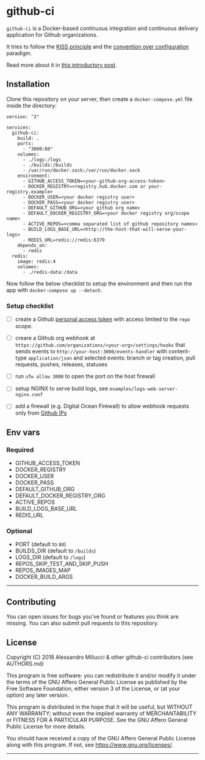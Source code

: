 # github-ci

`github-ci` is a Docker-based continuous integration and continuous delivery application for Github organizations.

It tries to follow the [KISS principle](https://en.wikipedia.org/wiki/KISS_principle) and the [convention over configuration](https://en.wikipedia.org/wiki/Convention_over_configuration) paradigm.

Read more about it in [this introductory post](https://miliucci.org/p/introducting-github-ci.html).

## Installation

Clone this repository on your server, then create a `docker-compose.yml` file inside the directory:

```
version: "3"

services:
  github-ci:
    build: .
    ports:
      - "3000:80"
    volumes:
      - ./logs:/logs
      - ./builds:/builds
      - /var/run/docker.sock:/var/run/docker.sock
    environment:
      - GITHUB_ACCESS_TOKEN=<your-github-org-access-token>
      - DOCKER_REGISTRY=<registry.hub.docker.com or your-registry.example>
      - DOCKER_USER=<your docker registry user>
      - DOCKER_PASS=<your docker registry user>
      - DEFAULT_GITHUB_ORG=<your github org name>
      - DEFAULT_DOCKER_REGISTRY_ORG=<your docker registry org/scope name>
      - ACTIVE_REPOS=<comma separated list of github repository names>
      - BUILD_LOGS_BASE_URL=<http://the-host-that-will-serve-your-logs>
      - REDIS_URL=redis://redis:6379
    depends_on:
      - redis
  redis:
    image: redis:4
    volumes:
      - ./redis-data:/data
```

Now follow the below checklist to setup the environment and then run the app with `docker-compose up --detach`.

### Setup checklist

- [ ] create a Github [personal access token](https://github.com/settings/tokens) with access limited to the `repo` scope.
- [ ] creare a Github org webhook at `https://github.com/organizations/<your-org>/settings/hooks` that sends events to `http://your-host:3000/events-handler` with content-type `application/json` and selected events: branch or tag creation, pull requests, pushes, releases, statuses
- [ ] run `ufw allow 3000` to open the port on the host firewall
- [ ] setup NGINX to serve build logs, see `examples/logs-web-server-nginx.conf`
- [ ] add a firewall (e.g. Digital Ocean Firewall) to allow webhook requests only from [Github IPs](https://help.github.com/articles/about-github-s-ip-addresses/)


## Env vars

### Required

- GITHUB_ACCESS_TOKEN
- DOCKER_REGISTRY
- DOCKER_USER
- DOCKER_PASS
- DEFAULT_GITHUB_ORG
- DEFAULT_DOCKER_REGISTRY_ORG
- ACTIVE_REPOS
- BUILD_LOGS_BASE_URL
- REDIS_URL

### Optional

- PORT (default to `80`)
- BUILDS_DIR (default to `/builds`)
- LOGS_DIR (default to `/logs`)
- REPOS_SKIP_TEST_AND_SKIP_PUSH
- REPOS_IMAGES_MAP
- DOCKER_BUILD_ARGS

---

## Contributing

You can open issues for bugs you've found or features you think are missing. You can also submit pull requests to this repository.

## License

Copyright (C) 2018 Alessandro Miliucci & other github-ci contributors (see AUTHORS.md)

This program is free software: you can redistribute it and/or modify it under the terms of the GNU Affero General Public License as published by the Free Software Foundation, either version 3 of the License, or (at your option) any later version.

This program is distributed in the hope that it will be useful, but WITHOUT ANY WARRANTY; without even the implied warranty of MERCHANTABILITY or FITNESS FOR A PARTICULAR PURPOSE. See the GNU Affero General Public License for more details.

You should have received a copy of the GNU Affero General Public License along with this program. If not, see <https://www.gnu.org/licenses/>.

---